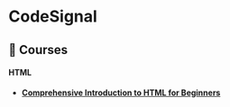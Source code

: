 # CodeSignal
## 🔹 Courses
#### **HTML**
- **[Comprehensive Introduction to HTML for Beginners](https://github.com/zoelinsg/courses-and-certificates/blob/main/courses/CodeSignal/HTML%20for%20Beginners.pdf)**

